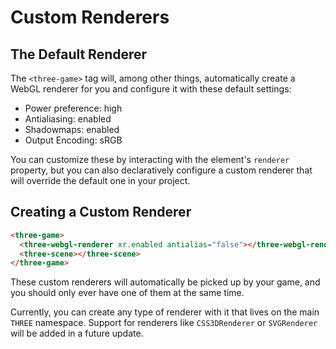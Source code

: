 # Custom Renderers

## The Default Renderer

The `<three-game>` tag will, among other things, automatically create a WebGL renderer for you and configure it with these default settings:

- Power preference: high
- Antialiasing: enabled
- Shadowmaps: enabled
- Output Encoding: sRGB

You can customize these by interacting with the element's `renderer` property, but you can also declaratively configure a custom renderer that will override the default one in your project.

## Creating a Custom Renderer

```html
<three-game>
  <three-webgl-renderer xr.enabled antialias="false"></three-webgl-renderer>
  <three-scene></three-scene>
</three-game>
```

These custom renderers will automatically be picked up by your game, and you should only ever have one of them at the same time.

Currently, you can create any type of renderer with it that lives on the main `THREE` namespace. Support for renderers like `CSS3DRenderer` or `SVGRenderer` will be added in a future update.
